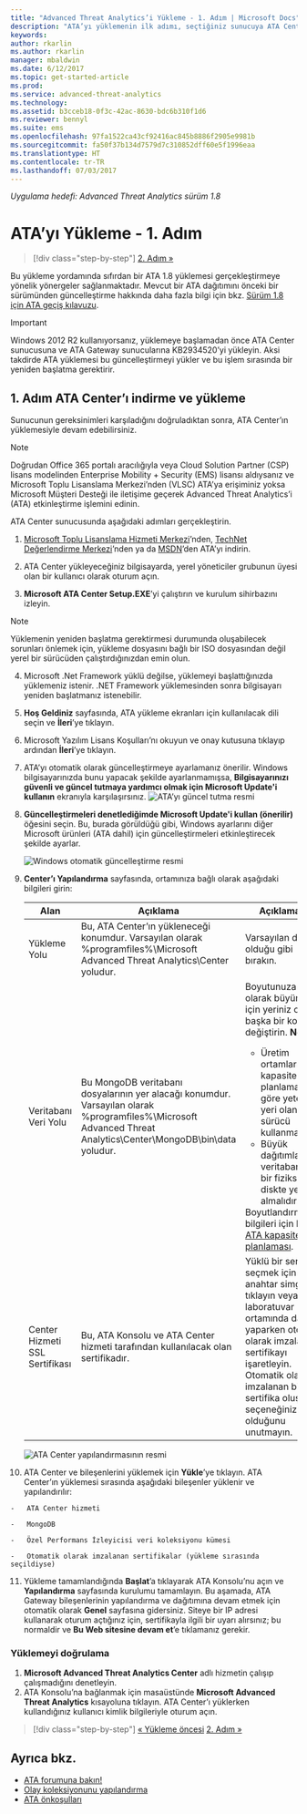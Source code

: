 ```yaml
---
title: "Advanced Threat Analytics’i Yükleme - 1. Adım | Microsoft Docs"
description: "ATA’yı yüklemenin ilk adımı, seçtiğiniz sunucuya ATA Center’ı indirmeyi ve yüklemeyi kapsar."
keywords: 
author: rkarlin
ms.author: rkarlin
manager: mbaldwin
ms.date: 6/12/2017
ms.topic: get-started-article
ms.prod: 
ms.service: advanced-threat-analytics
ms.technology: 
ms.assetid: b3cceb18-0f3c-42ac-8630-bdc6b310f1d6
ms.reviewer: bennyl
ms.suite: ems
ms.openlocfilehash: 97fa1522ca43cf92416ac845b8886f2905e9981b
ms.sourcegitcommit: fa50f37b134d7579d7c310852dff60e5f1996eaa
ms.translationtype: HT
ms.contentlocale: tr-TR
ms.lasthandoff: 07/03/2017
---
```

*Uygulama hedefi: Advanced Threat Analytics sürüm 1.8*


# ATA’yı Yükleme - 1. Adım
<a id="install-ata---step-1" class="xliff"></a>

>[!div class="step-by-step"]
[2. Adım »](install-ata-step2.md)

Bu yükleme yordamında sıfırdan bir ATA 1.8 yüklemesi gerçekleştirmeye yönelik yönergeler sağlanmaktadır. Mevcut bir ATA dağıtımını önceki bir sürümünden güncelleştirme hakkında daha fazla bilgi için bkz. [Sürüm 1.8 için ATA geçiş kılavuzu](ata-update-1.8-migration-guide.md).

> [!IMPORTANT] 
> Windows 2012 R2 kullanıyorsanız, yüklemeye başlamadan önce ATA Center sunucusuna ve ATA Gateway sunucularına KB2934520’yi yükleyin. Aksi takdirde ATA yüklemesi bu güncelleştirmeyi yükler ve bu işlem sırasında bir yeniden başlatma gerektirir.

## 1. Adım ATA Center’ı indirme ve yükleme
<a id="step-1-download-and-install-the-ata-center" class="xliff"></a>
Sunucunun gereksinimleri karşıladığını doğruladıktan sonra, ATA Center’ın yüklemesiyle devam edebilirsiniz.
    
> [!NOTE]
>Doğrudan Office 365 portalı aracılığıyla veya Cloud Solution Partner (CSP) lisans modelinden Enterprise Mobility + Security (EMS) lisansı aldıysanız ve Microsoft Toplu Lisanslama Merkezi’nden (VLSC) ATA’ya erişiminiz yoksa Microsoft Müşteri Desteği ile iletişime geçerek Advanced Threat Analytics’i (ATA) etkinleştirme işlemini edinin.

ATA Center sunucusunda aşağıdaki adımları gerçekleştirin.

1.  [Microsoft Toplu Lisanslama Hizmeti Merkezi](https://www.microsoft.com/Licensing/servicecenter/default.aspx)’nden, [TechNet Değerlendirme Merkezi](http://www.microsoft.com/evalcenter/)’nden ya da [MSDN](https://msdn.microsoft.com/subscriptions/downloads)’den ATA’yı indirin.

2.  ATA Center yükleyeceğiniz bilgisayarda, yerel yöneticiler grubunun üyesi olan bir kullanıcı olarak oturum açın.

3.  **Microsoft ATA Center Setup.EXE**’yi çalıştırın ve kurulum sihirbazını izleyin.

> [!NOTE]   
> Yüklemenin yeniden başlatma gerektirmesi durumunda oluşabilecek sorunları önlemek için, yükleme dosyasını bağlı bir ISO dosyasından değil yerel bir sürücüden çalıştırdığınızdan emin olun.   

4.  Microsoft .Net Framework yüklü değilse, yüklemeyi başlattığınızda yüklemeniz istenir. .NET Framework yüklemesinden sonra bilgisayarı yeniden başlatmanız istenebilir.
5.  **Hoş Geldiniz** sayfasında, ATA yükleme ekranları için kullanılacak dili seçin ve **İleri**’ye tıklayın.

6.  Microsoft Yazılım Lisans Koşulları’nı okuyun ve onay kutusuna tıklayıp ardından **İleri**’ye tıklayın.

7.  ATA’yı otomatik olarak güncelleştirmeye ayarlamanız önerilir. Windows bilgisayarınızda bunu yapacak şekilde ayarlanmamışsa, **Bilgisayarınızı güvenli ve güncel tutmaya yardımcı olmak için Microsoft Update'i kullanın** ekranıyla karşılaşırsınız. 
    ![ATA’yı güncel tutma resmi](media/ata_ms_update.png)

8. **Güncelleştirmeleri denetlediğimde Microsoft Update'i kullan (önerilir)** öğesini seçin. Bu, burada görüldüğü gibi, Windows ayarlarını diğer Microsoft ürünleri (ATA dahil) için güncelleştirmeleri etkinleştirecek şekilde ayarlar. 

    ![Windows otomatik güncelleştirme resmi](media/ata_installupdatesautomatically.png)

8.  **Center’ı Yapılandırma** sayfasında, ortamınıza bağlı olarak aşağıdaki bilgileri girin:

    |Alan|Açıklama|Açıklamalar|
    |---------|---------------|------------|
    |Yükleme Yolu|Bu, ATA Center’ın yükleneceği konumdur. Varsayılan olarak %programfiles%\Microsoft Advanced Threat Analytics\Center yoludur.|Varsayılan değeri olduğu gibi bırakın.|
    |Veritabanı Veri Yolu|Bu MongoDB veritabanı dosyalarının yer alacağı konumdur. Varsayılan olarak %programfiles%\Microsoft Advanced Threat Analytics\Center\MongoDB\bin\data yoludur.|Boyutunuza bağlı olarak büyümek için yeriniz olan başka bir konumla değiştirin. **Not:** <ul><li>Üretim ortamlarında, kapasite planlamasına göre yeterli yeri olan bir sürücü kullanmalısınız.</li><li>Büyük dağıtımlar için veritabanı ayrı bir fiziksel diskte yer almalıdır.</li></ul>Boyutlandırma bilgileri için bkz. [ATA kapasite planlaması](ata-capacity-planning.md).|
    |Center Hizmeti SSL Sertifikası|Bu, ATA Konsolu ve ATA Center hizmeti tarafından kullanılacak olan sertifikadır.|Yüklü bir sertifika seçmek için anahtar simgesine tıklayın veya laboratuvar ortamında dağıtım yaparken otomatik olarak imzalanan sertifikayı işaretleyin. Otomatik olarak imzalanan bir sertifika oluşturma seçeneğiniz olduğunu unutmayın.|
        
    ![ATA Center yapılandırmasının resmi](media/ATA-Center-Configuration.png)

10.  ATA Center ve bileşenlerini yüklemek için **Yükle**’ye tıklayın.
    ATA Center’ın yüklemesi sırasında aşağıdaki bileşenler yüklenir ve yapılandırılır:

    -   ATA Center hizmeti

    -   MongoDB

    -   Özel Performans İzleyicisi veri koleksiyonu kümesi

    -   Otomatik olarak imzalanan sertifikalar (yükleme sırasında seçildiyse)

11.  Yükleme tamamlandığında **Başlat**’a tıklayarak ATA Konsolu’nu açın ve **Yapılandırma** sayfasında kurulumu tamamlayın.
Bu aşamada, ATA Gateway bileşenlerinin yapılandırma ve dağıtımına devam etmek için otomatik olarak **Genel** sayfasına gidersiniz.
Siteye bir IP adresi kullanarak oturum açtığınız için, sertifikayla ilgili bir uyarı alırsınız; bu normaldir ve **Bu Web sitesine devam et**’e tıklamanız gerekir.

### Yüklemeyi doğrulama
<a id="validate-installation" class="xliff"></a>

1.  **Microsoft Advanced Threat Analytics Center** adlı hizmetin çalışıp çalışmadığını denetleyin.
2.  ATA Konsolu’na bağlanmak için masaüstünde **Microsoft Advanced Threat Analytics** kısayoluna tıklayın. ATA Center’ı yüklerken kullandığınız kullanıcı kimlik bilgileriyle oturum açın.



>[!div class="step-by-step"]
[« Yükleme öncesi](configure-port-mirroring.md)
[2. Adım »](install-ata-step2.md)

## Ayrıca bkz.
<a id="see-also" class="xliff"></a>

- [ATA forumuna bakın!](https://social.technet.microsoft.com/Forums/security/home?forum=mata)
- [Olay koleksiyonunu yapılandırma](configure-event-collection.md)
- [ATA önkoşulları](ata-prerequisites.md)

